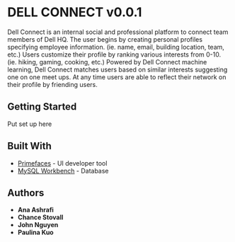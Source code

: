 # DELL CONNECT v0.0.1

Dell Connect is an internal social and professional platform to connect team members of Dell HQ. The user begins by creating personal profiles specifying employee information. (ie. name, email, building location, team, etc.) Users customize their profile by ranking various interests from 0-10. (ie. hiking, gaming, cooking, etc.) Powered by Dell Connect machine learning, Dell Connect matches users based on similar interests suggesting one on one meet ups. At any time users are able to reflect their network on their profile by friending users.

## Getting Started

Put set up here

## Built With

* [Primefaces](https://www.primefaces.org/#primefaces) - UI developer tool
* [MySQL Workbench](https://dev.mysql.com/doc/workbench/en/) - Database

## Authors

* **Ana Ashrafi**
* **Chance Stovall**
* **John Nguyen**
* **Paulina Kuo**

